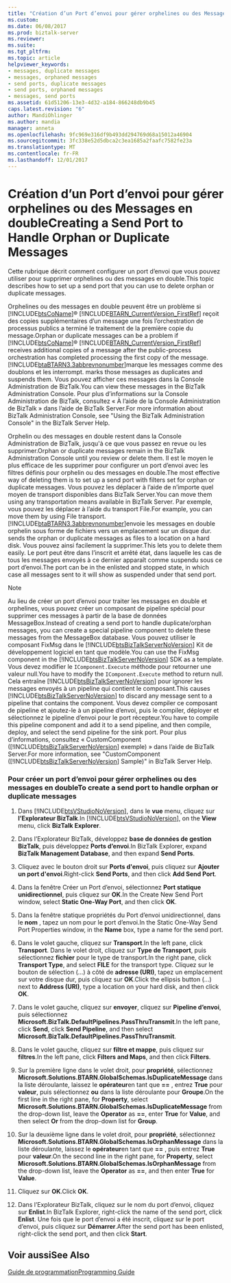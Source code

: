 ```yaml
---
title: "Création d’un Port d’envoi pour gérer orphelines ou des Messages en double | Documents Microsoft"
ms.custom: 
ms.date: 06/08/2017
ms.prod: biztalk-server
ms.reviewer: 
ms.suite: 
ms.tgt_pltfrm: 
ms.topic: article
helpviewer_keywords:
- messages, duplicate messages
- messages, orphaned messages
- send ports, duplicate messages
- send ports, orphaned messages
- messages, send ports
ms.assetid: 61d51206-13e3-4d32-a184-866248db9b45
caps.latest.revision: "6"
author: MandiOhlinger
ms.author: mandia
manager: anneta
ms.openlocfilehash: 9fc969e316df9b493dd294769d68a15012a46904
ms.sourcegitcommit: 3fc338e52d5dbca2c3ea1685a2faafc7582fe23a
ms.translationtype: MT
ms.contentlocale: fr-FR
ms.lasthandoff: 12/01/2017
---
```

# <a name="creating-a-send-port-to-handle-orphan-or-duplicate-messages"></a><span data-ttu-id="db597-102">Création d’un Port d’envoi pour gérer orphelines ou des Messages en double</span><span class="sxs-lookup"><span data-stu-id="db597-102">Creating a Send Port to Handle Orphan or Duplicate Messages</span></span>
<span data-ttu-id="db597-103">Cette rubrique décrit comment configurer un port d’envoi que vous pouvez utiliser pour supprimer orphelines ou des messages en double.</span><span class="sxs-lookup"><span data-stu-id="db597-103">This topic describes how to set up a send port that you can use to delete orphan or duplicate messages.</span></span>  
  
 <span data-ttu-id="db597-104">Orphelines ou des messages en double peuvent être un problème si [!INCLUDE[btsCoName](../../includes/btsconame-md.md)]® [!INCLUDE[BTARN_CurrentVersion_FirstRef](../../includes/btarn-currentversion-firstref-md.md)] reçoit des copies supplémentaires d’un message une fois l’orchestration de processus publics a terminé le traitement de la première copie du message.</span><span class="sxs-lookup"><span data-stu-id="db597-104">Orphan or duplicate messages can be a problem if [!INCLUDE[btsCoName](../../includes/btsconame-md.md)]® [!INCLUDE[BTARN_CurrentVersion_FirstRef](../../includes/btarn-currentversion-firstref-md.md)] receives additional copies of a message after the public-process orchestration has completed processing the first copy of the message.</span></span> [!INCLUDE[btaBTARN3.3abbrevnonumber](../../includes/btabtarn3-3abbrevnonumber-md.md)]<span data-ttu-id="db597-105">marque les messages comme des doublons et les interrompt.</span><span class="sxs-lookup"><span data-stu-id="db597-105"> marks those messages as duplicates and suspends them.</span></span> <span data-ttu-id="db597-106">Vous pouvez afficher ces messages dans la Console Administration de BizTalk.</span><span class="sxs-lookup"><span data-stu-id="db597-106">You can view these messages in the BizTalk Administration Console.</span></span> <span data-ttu-id="db597-107">Pour plus d’informations sur la Console Administration de BizTalk, consultez « À l’aide de la Console Administration de BizTalk » dans l’aide de BizTalk Server.</span><span class="sxs-lookup"><span data-stu-id="db597-107">For more information about BizTalk Administration Console, see "Using the BizTalk Administration Console" in the BizTalk Server Help.</span></span>  
  
 <span data-ttu-id="db597-108">Orphelin ou des messages en double restent dans la Console Administration de BizTalk, jusqu'à ce que vous passez en revue ou les supprimer.</span><span class="sxs-lookup"><span data-stu-id="db597-108">Orphan or duplicate messages remain in the BizTalk Administration Console until you review or delete them.</span></span> <span data-ttu-id="db597-109">Il est le moyen le plus efficace de les supprimer pour configurer un port d’envoi avec les filtres définis pour orphelin ou des messages en double.</span><span class="sxs-lookup"><span data-stu-id="db597-109">The most effective way of deleting them is to set up a send port with filters set for orphan or duplicate messages.</span></span> <span data-ttu-id="db597-110">Vous pouvez les déplacer à l’aide de n’importe quel moyen de transport disponibles dans BizTalk Server.</span><span class="sxs-lookup"><span data-stu-id="db597-110">You can move them using any transportation means available in BizTalk Server.</span></span> <span data-ttu-id="db597-111">Par exemple, vous pouvez les déplacer à l’aide du transport File.</span><span class="sxs-lookup"><span data-stu-id="db597-111">For example, you can move them by using File transport.</span></span> [!INCLUDE[btaBTARN3.3abbrevnonumber](../../includes/btabtarn3-3abbrevnonumber-md.md)]<span data-ttu-id="db597-112">envoie les messages en double orphelin sous forme de fichiers vers un emplacement sur un disque dur.</span><span class="sxs-lookup"><span data-stu-id="db597-112"> sends the orphan or duplicate messages as files to a location on a hard disk.</span></span> <span data-ttu-id="db597-113">Vous pouvez ainsi facilement la supprimer.</span><span class="sxs-lookup"><span data-stu-id="db597-113">This lets you to delete them easily.</span></span> <span data-ttu-id="db597-114">Le port peut être dans l’inscrit et arrêté état, dans laquelle les cas de tous les messages envoyés à ce dernier apparaît comme suspendu sous ce port d’envoi.</span><span class="sxs-lookup"><span data-stu-id="db597-114">The port can be in the enlisted and stopped state, in which case all messages sent to it will show as suspended under that send port.</span></span>  
  
> [!NOTE]
>  <span data-ttu-id="db597-115">Au lieu de créer un port d’envoi pour traiter les messages en double et orphelines, vous pouvez créer un composant de pipeline spécial pour supprimer ces messages à partir de la base de données MessageBox.</span><span class="sxs-lookup"><span data-stu-id="db597-115">Instead of creating a send port to handle duplicate/orphan messages, you can create a special pipeline component to delete these messages from the MessageBox database.</span></span> <span data-ttu-id="db597-116">Vous pouvez utiliser le composant FixMsg dans le [!INCLUDE[btsBizTalkServerNoVersion](../../includes/btsbiztalkservernoversion-md.md)] Kit de développement logiciel en tant que modèle.</span><span class="sxs-lookup"><span data-stu-id="db597-116">You can use the FixMsg component in the [!INCLUDE[btsBizTalkServerNoVersion](../../includes/btsbiztalkservernoversion-md.md)] SDK as a template.</span></span> <span data-ttu-id="db597-117">Vous devez modifier le `IComponent.Execute` méthode pour retourner une valeur null.</span><span class="sxs-lookup"><span data-stu-id="db597-117">You have to modify the `IComponent.Execute` method to return null.</span></span> <span data-ttu-id="db597-118">Cela entraîne [!INCLUDE[btsBizTalkServerNoVersion](../../includes/btsbiztalkservernoversion-md.md)] pour ignorer les messages envoyés à un pipeline qui contient le composant.</span><span class="sxs-lookup"><span data-stu-id="db597-118">This causes [!INCLUDE[btsBizTalkServerNoVersion](../../includes/btsbiztalkservernoversion-md.md)] to discard any message sent to a pipeline that contains the component.</span></span> <span data-ttu-id="db597-119">Vous devez compiler ce composant de pipeline et ajoutez-le à un pipeline d’envoi, puis le compiler, déployer et sélectionnez le pipeline d’envoi pour le port récepteur.</span><span class="sxs-lookup"><span data-stu-id="db597-119">You have to compile this pipeline component and add it to a send pipeline, and then compile, deploy, and select the send pipeline for the sink port.</span></span> <span data-ttu-id="db597-120">Pour plus d’informations, consultez « CustomComponent ([!INCLUDE[btsBizTalkServerNoVersion](../../includes/btsbiztalkservernoversion-md.md)] exemple) » dans l’aide de BizTalk Server.</span><span class="sxs-lookup"><span data-stu-id="db597-120">For more information, see "CustomComponent ([!INCLUDE[btsBizTalkServerNoVersion](../../includes/btsbiztalkservernoversion-md.md)] Sample)" in BizTalk Server Help.</span></span>  
  
### <a name="to-create-a-send-port-to-handle-orphan-or-duplicate-messages"></a><span data-ttu-id="db597-121">Pour créer un port d’envoi pour gérer orphelines ou des messages en double</span><span class="sxs-lookup"><span data-stu-id="db597-121">To create a send port to handle orphan or duplicate messages</span></span>  
  
1.  <span data-ttu-id="db597-122">Dans [!INCLUDE[btsVStudioNoVersion](../../includes/btsvstudionoversion-md.md)], dans le **vue** menu, cliquez sur **l’Explorateur BizTalk**.</span><span class="sxs-lookup"><span data-stu-id="db597-122">In [!INCLUDE[btsVStudioNoVersion](../../includes/btsvstudionoversion-md.md)], on the **View** menu, click **BizTalk Explorer**.</span></span>  
  
2.  <span data-ttu-id="db597-123">Dans l’Explorateur BizTalk, développez **base de données de gestion BizTalk**, puis développez **Ports d’envoi**.</span><span class="sxs-lookup"><span data-stu-id="db597-123">In BizTalk Explorer, expand **BizTalk Management Database**, and then expand **Send Ports**.</span></span>  
  
3.  <span data-ttu-id="db597-124">Cliquez avec le bouton droit sur **Ports d'envoi**, puis cliquez sur **Ajouter un port d'envoi**.</span><span class="sxs-lookup"><span data-stu-id="db597-124">Right-click **Send Ports**, and then click **Add Send Port**.</span></span>  
  
4.  <span data-ttu-id="db597-125">Dans la fenêtre Créer un Port d’envoi, sélectionnez **Port statique unidirectionnel**, puis cliquez sur **OK**.</span><span class="sxs-lookup"><span data-stu-id="db597-125">In the Create New Send Port window, select **Static One-Way Port**, and then click **OK**.</span></span>  
  
5.  <span data-ttu-id="db597-126">Dans la fenêtre statique propriétés du Port d’envoi unidirectionnel, dans le **nom** , tapez un nom pour le port d’envoi.</span><span class="sxs-lookup"><span data-stu-id="db597-126">In the Static One-Way Send Port Properties window, in the **Name** box, type a name for the send port.</span></span>  
  
6.  <span data-ttu-id="db597-127">Dans le volet gauche, cliquez sur **Transport**.</span><span class="sxs-lookup"><span data-stu-id="db597-127">In the left pane, click **Transport**.</span></span> <span data-ttu-id="db597-128">Dans le volet droit, cliquez sur **Type de Transport**, puis sélectionnez **fichier** pour le type de transport.</span><span class="sxs-lookup"><span data-stu-id="db597-128">In the right pane, click **Transport Type**, and select **FILE** for the transport type.</span></span> <span data-ttu-id="db597-129">Cliquez sur le bouton de sélection (...) à côté de **adresse (URI)**, tapez un emplacement sur votre disque dur, puis cliquez sur **OK**.</span><span class="sxs-lookup"><span data-stu-id="db597-129">Click the ellipsis button (...) next to **Address (URI)**, type a location on your hard disk, and then click **OK**.</span></span>  
  
7.  <span data-ttu-id="db597-130">Dans le volet gauche, cliquez sur **envoyer**, cliquez sur **Pipeline d’envoi**, puis sélectionnez **Microsoft.BizTalk.DefaultPipelines.PassThruTransmit**.</span><span class="sxs-lookup"><span data-stu-id="db597-130">In the left pane, click **Send**, click **Send Pipeline**, and then select **Microsoft.BizTalk.DefaultPipelines.PassThruTransmit**.</span></span>  
  
8.  <span data-ttu-id="db597-131">Dans le volet gauche, cliquez sur **filtre et mappe**, puis cliquez sur **filtres**.</span><span class="sxs-lookup"><span data-stu-id="db597-131">In the left pane, click **Filters and Maps**, and then click **Filters**.</span></span>  
  
9. <span data-ttu-id="db597-132">Sur la première ligne dans le volet droit, pour **propriété**, sélectionnez **Microsoft.Solutions.BTARN.GlobalSchemas.IsDuplicateMessage** dans la liste déroulante, laissez le **opérateur**en tant que  **==** , entrez **True** pour **valeur**, puis sélectionnez **ou** dans la liste déroulante pour  **Groupe**.</span><span class="sxs-lookup"><span data-stu-id="db597-132">On the first line in the right pane, for **Property**, select **Microsoft.Solutions.BTARN.GlobalSchemas.IsDuplicateMessage** from the drop-down list, leave the **Operator** as **==**, enter **True** for **Value**, and then select **Or** from the drop-down list for **Group**.</span></span>  
  
10. <span data-ttu-id="db597-133">Sur la deuxième ligne dans le volet droit, pour **propriété**, sélectionnez **Microsoft.Solutions.BTARN.GlobalSchemas.IsOrphanMessage** dans la liste déroulante, laissez le **opérateur**en tant que  **==** , puis entrez **True** pour **valeur**.</span><span class="sxs-lookup"><span data-stu-id="db597-133">On the second line in the right pane, for **Property**, select **Microsoft.Solutions.BTARN.GlobalSchemas.IsOrphanMessage** from the drop-down list, leave the **Operator** as **==**, and then enter **True** for **Value**.</span></span>  
  
11. <span data-ttu-id="db597-134">Cliquez sur **OK**.</span><span class="sxs-lookup"><span data-stu-id="db597-134">Click **OK**.</span></span>  
  
12. <span data-ttu-id="db597-135">Dans l’Explorateur BizTalk, cliquez sur le nom du port d’envoi, cliquez sur **Enlist**.</span><span class="sxs-lookup"><span data-stu-id="db597-135">In BizTalk Explorer, right-click the name of the send port, click **Enlist**.</span></span> <span data-ttu-id="db597-136">Une fois que le port d’envoi a été inscrit, cliquez sur le port d’envoi, puis cliquez sur **Démarrer**.</span><span class="sxs-lookup"><span data-stu-id="db597-136">After the send port has been enlisted, right-click the send port, and then click **Start**.</span></span>  
  
## <a name="see-also"></a><span data-ttu-id="db597-137">Voir aussi</span><span class="sxs-lookup"><span data-stu-id="db597-137">See Also</span></span>  
 [<span data-ttu-id="db597-138">Guide de programmation</span><span class="sxs-lookup"><span data-stu-id="db597-138">Programming Guide</span></span>](../../adapters-and-accelerators/accelerator-rosettanet/programming-guide2.md)